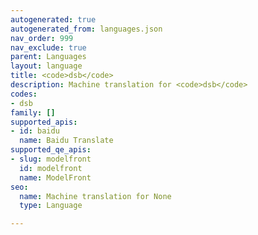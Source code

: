 ```yaml
---
autogenerated: true
autogenerated_from: languages.json
nav_order: 999
nav_exclude: true
parent: Languages
layout: language
title: <code>dsb</code>
description: Machine translation for <code>dsb</code>
codes:
- dsb
family: []
supported_apis:
- id: baidu
  name: Baidu Translate
supported_qe_apis:
- slug: modelfront
  id: modelfront
  name: ModelFront
seo:
  name: Machine translation for None
  type: Language

---
```


